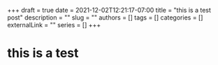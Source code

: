 +++ 
draft = true
date = 2021-12-02T12:21:17-07:00
title = "this is a test post"
description = ""
slug = ""
authors = []
tags = []
categories = []
externalLink = ""
series = []
+++
# this is a test
